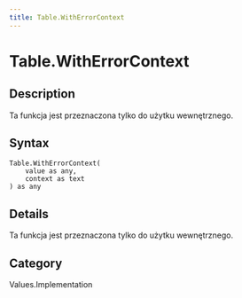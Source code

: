 ```yaml
---
title: Table.WithErrorContext
---
```


# Table.WithErrorContext


## Description

Ta funkcja jest przeznaczona tylko do użytku wewnętrznego.


## Syntax

```powerquery
Table.WithErrorContext(
    value as any,
    context as text
) as any
```


## Details

Ta funkcja jest przeznaczona tylko do użytku wewnętrznego.



## Category
Values.Implementation
